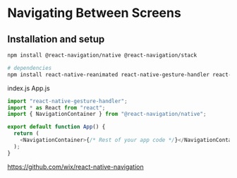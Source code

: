 # Navigating Between Screens

## Installation and setup

```bash
npm install @react-navigation/native @react-navigation/stack

# dependencies
npm install react-native-reanimated react-native-gesture-handler react-native-screens react-native-safe-area-context @react-native-community/masked-view
```

index.js
App.js

```js
import "react-native-gesture-handler";
import * as React from "react";
import { NavigationContainer } from "@react-navigation/native";

export default function App() {
  return (
    <NavigationContainer>{/* Rest of your app code */}</NavigationContainer>
  );
}
```

https://github.com/wix/react-native-navigation
